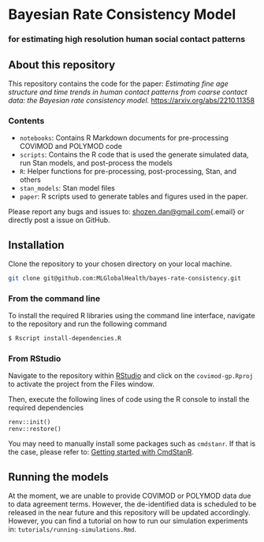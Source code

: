 # Bayesian Rate Consistency Model

### for estimating high resolution human social contact patterns

## About this repository

This repository contains the code for the paper: *Estimating fine age structure and time trends in human contact patterns from coarse contact data: the Bayesian rate consistency model.* <https://arxiv.org/abs/2210.11358>

### Contents

-   `notebooks`: Contains R Markdown documents for pre-processing COVIMOD and POLYMOD code
-   `scripts`: Contains the R code that is used the generate simulated data, run Stan models, and post-process the models
-   `R`: Helper functions for pre-processing, post-processing, Stan, and others
-   `stan_models`: Stan model files
-   `paper`: R scripts used to generate tables and figures used in the paper.

Please report any bugs and issues to: [shozen.dan\@gmail.com](mailto:shozen.dan@gmail.com){.email} or directly post a issue on GitHub.

## Installation

Clone the repository to your chosen directory on your local machine.

``` bash
git clone git@github.com:MLGlobalHealth/bayes-rate-consistency.git
```

### From the command line
To install the required R libraries using the command line interface, navigate to the repository and run the following command
```bash
$ Rscript install-dependencies.R
```

### From RStudio
Navigate to the repository within [RStudio](https://posit.co/downloads/) and click on the `covimod-gp.Rproj` to activate the project from the Files window.

Then, execute the following lines of code using the R console to install the required dependencies
```{r}
renv::init()
renv::restore()
```
You may need to manually install some packages such as `cmdstanr`. If that is the case, please refer to: [Getting started with CmdStanR](https://mc-stan.org/cmdstanr/articles/cmdstanr.html).

## Running the models
At the moment, we are unable to provide COVIMOD or POLYMOD data due to data agreement terms. However, the de-identified data is scheduled to be released in the near future and this repository will be updated accordingly. However, you can find a tutorial on how to run our simulation experiments in: `tutorials/running-simulations.Rmd`.

